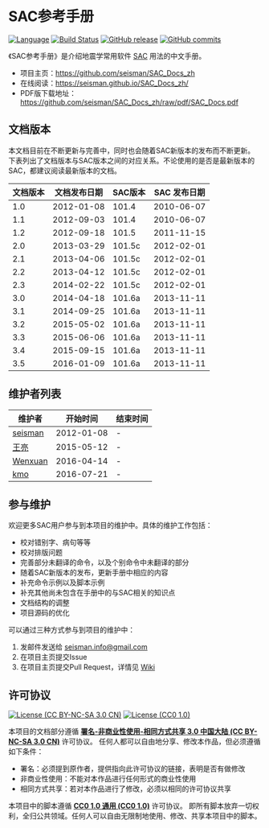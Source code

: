 # SAC参考手册

[![Language](https://img.shields.io/badge/Powered%20by-LaTeX-red.svg)](https://www.latex-project.org/)
[![Build Status](https://travis-ci.org/seisman/SAC_Docs_zh.svg?branch=master)](https://travis-ci.org/seisman/SAC_Docs_zh)
[![GitHub release](https://img.shields.io/github/release/seisman/SAC_Docs_zh.svg)]()
[![GitHub commits](https://img.shields.io/github/commits-since/seisman/SAC_Docs_zh/v3.5.svg)]()


《SAC参考手册》是介绍地震学常用软件 [SAC](http://ds.iris.edu/ds/nodes/dmc/forms/sac/) 用法的中文手册。

- 项目主页：https://github.com/seisman/SAC_Docs_zh
- 在线阅读：https://seisman.github.io/SAC_Docs_zh/
- PDF版下载地址：https://github.com/seisman/SAC_Docs_zh/raw/pdf/SAC_Docs.pdf

## 文档版本

本文档目前在不断更新与完善中，同时也会随着SAC新版本的发布而不断更新。
下表列出了文档版本与SAC版本之间的对应关系。不论使用的是否是最新版本的
SAC，都建议阅读最新版本的文档。

文档版本| 文档发布日期 |  SAC版本 |  SAC 发布日期
--------|--------------|----------|--------------
  1.0   |  2012-01-08  |   101.4  |   2010-06-07
  1.1   |  2012-09-03  |   101.4  |   2010-06-07
  1.2   |  2012-09-18  |   101.5  |   2011-11-15
  2.0   |  2013-03-29  |  101.5c  |   2012-02-01
  2.1   |  2013-04-06  |  101.5c  |   2012-02-01
  2.2   |  2013-04-12  |  101.5c  |   2012-02-01
  2.3   |  2014-02-22  |  101.5c  |   2012-02-01
  3.0   |  2014-04-18  |  101.6a  |   2013-11-11
  3.1   |  2014-09-25  |  101.6a  |   2013-11-11
  3.2   |  2015-05-02  |  101.6a  |   2013-11-11
  3.3   |  2015-06-06  |  101.6a  |   2013-11-11
  3.4   |  2015-09-15  |  101.6a  |   2013-11-11
  3.5   |  2016-01-09  |  101.6a  |   2013-11-11


## 维护者列表

维护者                                   |  开始时间  |  结束时间
-----------------------------------------|------------|------------
[seisman](https://github.com/seisman)    | 2012-01-08 |     -
[王亮](https://github.com/wangliang1989) | 2015-05-12 |     -
[Wenxuan](https://github.com/eminenceG)  | 2016-04-14 |     -
[kmo](https://github.com/likueimo)       | 2016-07-21 |     -

## 参与维护

欢迎更多SAC用户参与到本项目的维护中。具体的维护工作包括：

- 校对错别字、病句等等
- 校对排版问题
- 完善部分未翻译的命令，以及个别命令中未翻译的部分
- 随着SAC新版本的发布，更新手册中相应的内容
- 补充命令示例以及脚本示例
- 补充其他尚未包含在手册中的与SAC相关的知识点
- 文档结构的调整
- 项目源码的优化

可以通过三种方式参与到项目的维护中：

1. 发邮件发送给 [seisman.info@gmail.com]()
2. 在项目主页提交Issue
3. 在项目主页提交Pull Request，详情见 [Wiki](https://github.com/seisman/SAC_Docs_zh/wiki)

## 许可协议

[![License (CC BY-NC-SA 3.0 CN)](https://img.shields.io/badge/license-CC%20BY--NC--SA%203.0%20CN-red.svg)](http://creativecommons.org/licenses/by-nc-sa/3.0/cn/)
[![License (CC0 1.0)](https://img.shields.io/badge/license-CC0%201.0-blue.svg)](https://creativecommons.org/publicdomain/zero/1.0/)

本项目的文档部分遵循 [**署名-非商业性使用-相同方式共享 3.0 中国大陆 (CC BY-NC-SA 3.0 CN)**](http://creativecommons.org/licenses/by-nc-sa/3.0/cn/) 许可协议。
任何人都可以自由地分享、修改本作品，但必须遵循如下条件：

- 署名：必须提到原作者，提供指向此许可协议的链接，表明是否有做修改
- 非商业性使用：不能对本作品进行任何形式的商业性使用
- 相同方式共享：若对本作品进行了修改，必须以相同的许可协议共享

本项目中的脚本遵循 [**CC0 1.0 通用 (CC0 1.0)**](https://creativecommons.org/publicdomain/zero/1.0/deed.zh) 许可协议。
即所有脚本放弃一切权利，全归公共领域。任何人可以自由无限制地使用、修改、共享本项目中的脚本。
